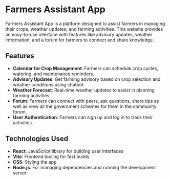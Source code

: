 # Farmers Assistant App

Farmers Assistant App is a platform designed to assist farmers in managing their crops, weather updates, and farming activities. This website provides an easy-to-use interface with features like advisory updates, weather information, and a forum for farmers to connect and share knowledge.

## Features

- **Calendar for Crop Management**: Farmers can schedule crop cycles, watering, and maintenance reminders.
- **Advisory Updates**: Get farming advisory based on crop selection and weather conditions using chatbot.
- **Weather Forecast**: Real-time weather updates to assist in planning farming activities.
- **Forum**: Farmers can connect with peers, ask questions, share tips as well as view all the government schemes for them in the community forum.
- **User Authentication**: Farmers can sign up and log in to track their activities.

## Technologies Used

- **React**: JavaScript library for building user interfaces
- **Vite**: Frontend tooling for fast builds
- **CSS**: Styling the app
- **Node.js**: For managing dependencies and running the development server
